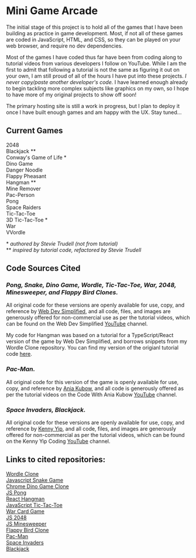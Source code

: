 # Mini Game Arcade

The initial stage of this project is to hold all of the games that I have been building as practice in game development. Most, if not all of these games are coded in JavaScript, HTML, and CSS, so they can be played on your web browser, and require no dev dependencies.

Most of the games I have coded thus far have been from coding along to tutorial videos from various developers I follow on YouTube. While I am the first to admit that following a tutorial is not the same as figuring it out on your own, I am still proud of all of the hours I have put into these projects. _I never copy/paste another developer's code._ I have learned enough already to begin tackling more complex subjects like graphics on my own, so I hope to have more of my original projects to show off soon!

The primary hosting site is still a work in progress, but I plan to deploy it once I have built enough games and am happy with the UX. Stay tuned...

## Current Games

2048\
Blackjack \*\*\
Conway's Game of Life \*\
Dino Game\
Danger Noodle\
Flappy Pheasant\
Hangman \*\*\
Mine Remover\
Pac-Person\
Pong\
Space Raiders\
Tic-Tac-Toe\
3D Tic-Tac-Toe \*\
War\
VVordle

\* _authored by Stevie Trudell (not from tutorial)_\
\*\* _inspired by tutorial code, refactored by Stevie Trudell_

## Code Sources Cited

### _Pong, Snake, Dino Game, Wordle, Tic-Tac-Toe, War, 2048, Minesweeper, and Flappy Bird Clones._

All original code for these versions are openly available for use, copy, and reference by [Web Dev Simplified](https://github.com/WebDevSimplified), and all code, files, and images are generously offered for non-commercial use as per the tutorial videos, which can be found on the Web Dev Simplified [YouTube](https://www.youtube.com/@WebDevSimplified) channel.

My code for Hangman was based on a tutorial for a TypeScript/React version of the game by Web Dev Simplified, and borrows snippets from my Wordle Clone repository. You can find my version of the origianl tutorial code [here](https://github.com/strudelAndCoffee/react-ts-guess-the-word).

### _Pac-Man._

All original code for this version of the game is openly available for use, copy, and reference by [Ania Kubow](https://github.com/kubowania), and all code is generously offered as per the tutorial videos on the Code With Ania Kubow [YouTube](https://www.youtube.com/@AniaKubow) channel.

### _Space Invaders, Blackjack._

All original code for these versions are openly available for use, copy, and reference by [Kenny Yip](https://github.com/ImKennyYip), and all code, files, and images are generously offered for non-commercial as per the tutorial videos, which can be found on the Kenny Yip Coding [YouTube](https://www.youtube.com/@KennyYipCoding) channel.

## Links to cited repositories:

[Wordle Clone](https://github.com/WebDevSimplified/wordle-clone)\
[Javascript Snake Game](https://github.com/WebDevSimplified/Javascript-Snake-Game)\
[Chrome Dino Game Clone](https://github.com/WebDevSimplified/chrome-dino-game-clone)\
[JS Pong](https://github.com/WebDevSimplified/js-pong)\
[React Hangman](https://github.com/WebDevSimplified/react-hangman)\
[JavaScript Tic-Tac-Toe](https://github.com/WebDevSimplified/JavaScript-Tic-Tac-Toe)\
[War Card Game](https://github.com/WebDevSimplified/War-Card-Game)\
[JS 2048](https://github.com/WebDevSimplified/js-2048)\
[JS Minesweeper](https://github.com/WebDevSimplified/JavaScript-Simplified-Advanced-Projects/tree/main/15-minesweeper/after)\
[Flappy Bird Clone](https://github.com/WebDevSimplified/flappy-bird-clone)\
[Pac-Man](https://github.com/kubowania/pac-man)\
[Space Invaders](https://github.com/ImKennyYip/space-invaders)\
[Blackjack](https://github.com/ImKennyYip/black-jack)
